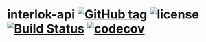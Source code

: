 # interlok-api [![GitHub tag](https://img.shields.io/github/tag/adaptris/interlok-api.svg)](https://github.com/adaptris/interlok-api/tags) ![license](https://img.shields.io/github/license/adaptris/interlok-api.svg) [![Build Status](https://travis-ci.org/adaptris/interlok-api.svg?branch=develop)](https://travis-ci.org/adaptris/interlok-api) [![codecov](https://codecov.io/gh/adaptris/interlok-api/branch/develop/graph/badge.svg)](https://codecov.io/gh/adaptris/interlok-api)

